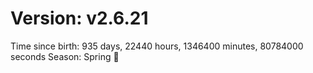 # Version: v2.6.21
Time since birth: 935 days, 22440 hours, 1346400 minutes, 80784000 seconds
Season: Spring 🌸
